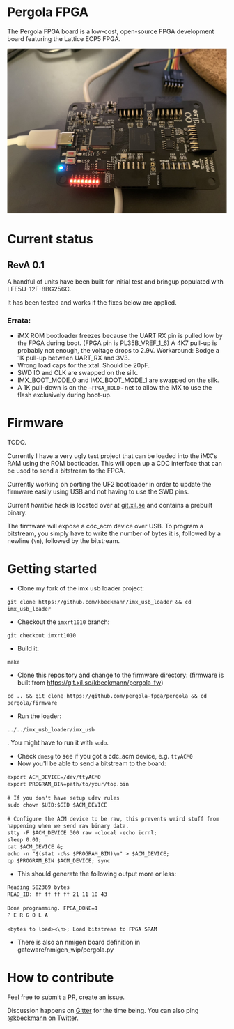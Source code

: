 # Pergola FPGA

The Pergola FPGA board is a low-cost, open-source FPGA development board featuring the Lattice ECP5 FPGA.

![Pergola FPGA top view](img/top.jpg)

# Current status

## RevA 0.1

A handful of units have been built for initial test and bringup populated with LFE5U-12F-8BG256C.

It has been tested and works if the fixes below are applied.

### Errata:

- iMX ROM bootloader freezes because the UART RX pin is pulled
   low by the FPGA during boot. (FPGA pin is PL35B_VREF_1_6)
   A 4K7 pull-up is probably not enough, the voltage drops to 2.9V.
   Workaround: Bodge a 1K pull-up between UART_RX and 3V3.
- Wrong load caps for the xtal. Should be 20pF.
- SWD IO and CLK are swapped on the silk.
- IMX_BOOT_MODE_0 and IMX_BOOT_MODE_1 are swapped on the silk.
- A 1K pull-down is on the `~FPGA_HOLD~` net to allow the iMX to use the flash exclusively during boot-up.

# Firmware
TODO.

Currently I have a very ugly test project that can be loaded into the iMX's RAM using the ROM bootloader. This will open up a CDC interface that can be used to send a bitstream to the FPGA.

Currently working on porting the UF2 bootloader in order to update the firmware easily using USB and not having to use the SWD pins.

Current *horrible* hack is located over at [git.xil.se](https://git.xil.se/kbeckmann/pergola_fw) and contains a prebuilt binary.

The firmware will expose a cdc_acm device over USB. To program a bitstream, you simply have to write the number of bytes it is, followed by a newline (`\n`), followed by the bitstream.

# Getting started

- Clone my fork of the imx usb loader project:
```
git clone https://github.com/kbeckmann/imx_usb_loader && cd imx_usb_loader
```
- Checkout the `imxrt1010` branch:
```
git checkout imxrt1010
```
- Build it:
```
make
```
- Clone this repository and change to the firmware directory: (firmware is built from https://git.xil.se/kbeckmann/pergola_fw)
```
cd .. && git clone https://github.com/pergola-fpga/pergola && cd pergola/firmware
```
- Run the loader:
```
../../imx_usb_loader/imx_usb
```
. You might have to run it with `sudo`.
- Check `dmesg` to see if you got a cdc_acm device, e.g. `ttyACM0`
- Now you'll be able to send a bitstream to the board:
```
export ACM_DEVICE=/dev/ttyACM0
export PROGRAM_BIN=path/to/your/top.bin

# If you don't have setup udev rules
sudo chown $UID:$GID $ACM_DEVICE

# Configure the ACM device to be raw, this prevents weird stuff from happening when we send raw binary data.
stty -F $ACM_DEVICE 300 raw -clocal -echo icrnl;
sleep 0.01;
cat $ACM_DEVICE &;
echo -n "$(stat -c%s $PROGRAM_BIN)\n" > $ACM_DEVICE;
cp $PROGRAM_BIN $ACM_DEVICE; sync
```

- This should generate the following output more or less:
```
Reading 582369 bytes
READ_ID: ff ff ff ff 21 11 10 43

Done programming. FPGA_DONE=1
P E R G O L A

<bytes to load><\n>; Load bitstream to FPGA SRAM
```

- There is also an nmigen board definition in gateware/nmigen_wip/pergola.py

# How to contribute

Feel free to submit a PR, create an issue.

Discussion happens on [Gitter](https://gitter.im/pergola-fpga/Lobby) for the time being. You can also ping [@kbeckmann](https://twitter.com/kbeckmann) on Twitter.
